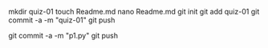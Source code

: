 mkdir quiz-01
touch Readme.md
nano Readme.md
git init
git add quiz-01
git commit -a -m "quiz-01"
git push

git commit -a -m "p1.py"
git push

